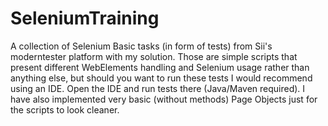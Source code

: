 # SeleniumTraining

A collection of Selenium Basic tasks (in form of tests) from Sii's moderntester platform with my solution. Those are simple scripts that present different WebElements handling and Selenium usage rather than anything else, but should you want to run these tests I would recommend using an IDE. Open the IDE and run tests there (Java/Maven required). I have also implemented very basic (without methods) Page Objects just for the scripts to look cleaner.
